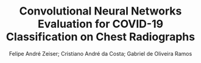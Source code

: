 ---
paperId: 32
author: Felipe André Zeiser; Cristiano André da Costa; Gabriel de Oliveira Ramos
publicationauthor: Zeiser, F. A. et al.
title: Convolutional Neural Networks Evaluation for COVID-19 Classification on Chest Radiographs
pdf: paper_32.pdf
poster: poster_32.png
pitch: https://www.youtube.com/watch?v=vTzVkPcdAd0&list=PLFHvi5sdWF5VqqqQvVC5SuBY7ecSgqequ&index=17
type: Oral
topic: Applications
category: Extended Abstract
link: https://research.latinxinai.org/papers/icml/2021/pdf/paper_32.pdf
conference: icml
year: 2021
tags: icml-2021-op-ab
location: Virtual
---